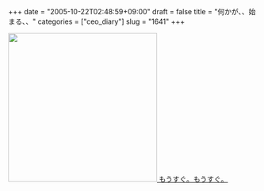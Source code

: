 +++
date = "2005-10-22T02:48:59+09:00"
draft = false
title = "何かが、、始まる、、"
categories = ["ceo_diary"]
slug = "1641"
+++

<a href="http://www.melpo.jp" target="_blank"><img src="http://www.melpo.jp/omocoro_kokuchi2.gif" width="300">
もうすぐ。もうすぐ。
</a>
